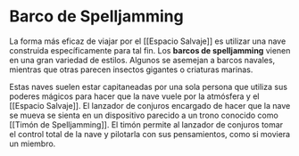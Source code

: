 # Barco de Spelljamming
La forma más eficaz de viajar por el [[Espacio Salvaje]] es utilizar una nave construida específicamente para tal fin. Los **barcos de spelljamming** vienen en una gran variedad de estilos. Algunos se asemejan a barcos navales, mientras que otras parecen insectos gigantes o criaturas marinas.

Estas naves suelen estar capitaneadas por una sola persona que utiliza sus poderes mágicos para hacer que la nave vuele por la atmósfera y el [[Espacio Salvaje]]. El lanzador de conjuros encargado de hacer que la nave se mueva se sienta en un dispositivo parecido a un trono conocido como [[Timón de Spelljamming]]. El timón permite al lanzador de conjuros tomar el control total de la nave y pilotarla con sus pensamientos, como si moviera un miembro.